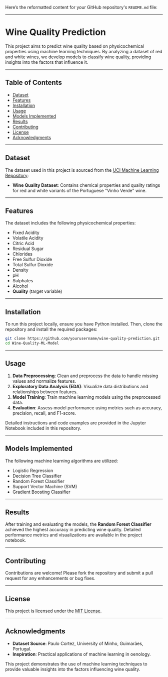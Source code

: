Here’s the reformatted content for your GitHub repository's `README.md` file:

---

# **Wine Quality Prediction**

This project aims to predict wine quality based on physicochemical properties using machine learning techniques. By analyzing a dataset of red and white wines, we develop models to classify wine quality, providing insights into the factors that influence it.

---

## **Table of Contents**
- [Dataset](#dataset)
- [Features](#features)
- [Installation](#installation)
- [Usage](#usage)
- [Models Implemented](#models-implemented)
- [Results](#results)
- [Contributing](#contributing)
- [License](#license)
- [Acknowledgments](#acknowledgments)

---

## **Dataset**
The dataset used in this project is sourced from the [UCI Machine Learning Repository](https://archive.ics.uci.edu/ml/datasets/Wine+Quality):

- **Wine Quality Dataset**: Contains chemical properties and quality ratings for red and white variants of the Portuguese "Vinho Verde" wine.

---

## **Features**
The dataset includes the following physicochemical properties:

- Fixed Acidity
- Volatile Acidity
- Citric Acid
- Residual Sugar
- Chlorides
- Free Sulfur Dioxide
- Total Sulfur Dioxide
- Density
- pH
- Sulphates
- Alcohol
- **Quality** (target variable)

---

## **Installation**
To run this project locally, ensure you have Python installed. Then, clone the repository and install the required packages:

```bash
git clone https://github.com/yourusername/wine-quality-prediction.git
cd Wine-Quality-ML-Model
```

---

## **Usage**
1. **Data Preprocessing**: Clean and preprocess the data to handle missing values and normalize features.
2. **Exploratory Data Analysis (EDA)**: Visualize data distributions and relationships between features.
3. **Model Training**: Train machine learning models using the preprocessed data.
4. **Evaluation**: Assess model performance using metrics such as accuracy, precision, recall, and F1-score.

Detailed instructions and code examples are provided in the Jupyter Notebook included in this repository.

---

## **Models Implemented**
The following machine learning algorithms are utilized:
- Logistic Regression
- Decision Tree Classifier
- Random Forest Classifier
- Support Vector Machine (SVM)
- Gradient Boosting Classifier

---

## **Results**
After training and evaluating the models, the **Random Forest Classifier** achieved the highest accuracy in predicting wine quality. Detailed performance metrics and visualizations are available in the project notebook.

---

## **Contributing**
Contributions are welcome! Please fork the repository and submit a pull request for any enhancements or bug fixes.

---

## **License**
This project is licensed under the [MIT License](LICENSE).

---

## **Acknowledgments**
- **Dataset Source**: Paulo Cortez, University of Minho, Guimarães, Portugal.
- **Inspiration**: Practical applications of machine learning in oenology.

This project demonstrates the use of machine learning techniques to provide valuable insights into the factors influencing wine quality.
